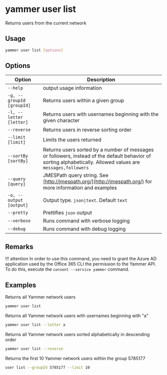 # yammer user list

Returns users from the current network

## Usage

```sh
yammer user list [options]
```

## Options

Option|Description
------|-----------
`--help`|output usage information
`-g, --groupId [groupId]`|Returns users within a given group
`-l, --letter [letter]`|Returns users with usernames beginning with the given character
`--reverse`|Returns users in reverse sorting order
`--limit [limit]`|Limits the users returned
`--sortBy [sortBy]`|Returns users sorted by a number of messages or followers, instead of the default behavior of sorting alphabetically. Allowed values are `messages,followers`
`--query [query]`|JMESPath query string. See [http://jmespath.org/](http://jmespath.org/) for more information and examples
`-o, --output [output]`|Output type. `json\|text`. Default `text`
`--pretty`|Prettifies `json` output
`--verbose`|Runs command with verbose logging
`--debug`|Runs command with debug logging

## Remarks

!!! attention
    In order to use this command, you need to grant the Azure AD application used by the Office 365 CLI the permission to the Yammer API. To do this, execute the `consent --service yammer` command.

## Examples
  
Returns all Yammer network users

```sh
yammer user list
```

Returns all Yammer network users with usernames beginning with "a"

```sh
yammer user list --letter a
```

Returns all Yammer network users sorted alphabetically in descending order

```sh
yammer user list --reverse
```

Returns the first 10 Yammer network users within the group 5785177

```sh
user list --groupId 5785177 --limit 10
```
